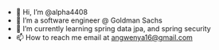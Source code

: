 - 👋 Hi, I’m @alpha4408
- 👀 I’m a software engineer @ Goldman Sachs 
- 🌱 I’m currently learning spring data jpa, and spring security
- 📫 How to reach me email at angwenya16@gmail.com

<!---
alpha4408/alpha4408 is a ✨ special ✨ repository because its `README.md` (this file) appears on your GitHub profile.
You can click the Preview link to take a look at your changes.
--->

